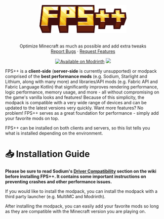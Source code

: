 <div align="center">
  <a href="https://github.com/MessiInter/fps-plus-plus" target="_blank" rel="noreferrer">
    <img src="https://raw.githubusercontent.com/MessiInter/fps-plus-plus/master/docs/assets/images/fps++_logo.png" alt="FPS++ logo" height="90" />
  </a>
  <br />
  <br />
  <p align="center">
    Optimize Minecraft as much as possible and add extra tweaks
    <br />
    <a href="https://github.com/MessiInter/fps-plus-plus/issues" target="_blank" rel="noreferrer">Report Bugs</a>
    ·
    <a href="https://github.com/MessiInter/fps-plus-plus/issues" target="_blank" rel="noreferrer">Request Features</a>
  </p>
  <a href="https://modrinth.com/modpack/fps++" target="_blank" rel="noreferrer"><img src="https://cdn.jsdelivr.net/npm/@intergrav/devins-badges@3/assets/compact-minimal/available/modrinth_vector.svg" alt="Available on Modrinth" /></a>
  <a href="https://github.com/MessiInter/fps-plus-plus" target="_blank" rel="noreferrer"><img src="https://cdn.jsdelivr.net/npm/@intergrav/devins-badges@3/assets/compact-minimal/available/github_vector.svg" /></a>
</div>


FPS++ is a **client-side** (**server-side** is currently unsupported) or modpack comprised of the **best performance mods** (e.g. Sodium, Starlight and Lithium, along with many more) and libraries/API mods (e.g. Fabric API and Fabric Language Kotlin) that significantly improves rendering performance, logic performance, memory usage, and more - all without compromising on the game's vanilla looks and features! Because of this simplicity, the modpack is compatible with a very wide range of devices and can be updated to the latest versions very quickly. Want more features? No problem! FPS++ serves as a great foundation for performance - simply add your favorite mods on top.

FPS++ can be installed on both clients and servers, so this list tells you what is installed depending on the environment.

# 📥 Installation Guide

**Please be sure to read Sodium's [Driver Compatibility](https://github.com/CaffeineMC/sodium-fabric/wiki/Driver-Compatibility) section on the wiki before installing FPS++. It contains some important instructions on preventing crashes and other performance issues.**

If you would like to install the modpack, you can install the modpack with a third party launcher (e.g. MultiMC and Modrinth).

After installing the modpack, you can easily add your favorite mods so long as they are compatible with the Minecraft version you are playing on.
